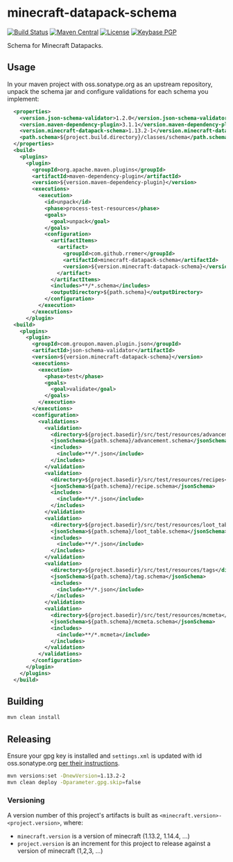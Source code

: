 # minecraft-datapack-schema

[![Build Status](https://img.shields.io/travis/rremer/minecraft-datapack-schema)](https://travis-ci.org/rremer/minecraft-datapack-schema)
[![Maven Central](https://img.shields.io/nexus/r/com.github.rremer/minecraft-datapack-schema?server=https%3A%2F%2Foss.sonatype.org)](https://search.maven.org/artifact/com.github.rremer/minecraft-datapack-schema/1.13.2-1/jar)
[![License](https://img.shields.io/github/license/rremer/minecraft-datapack-schema)](https://opensource.org/licenses/MIT)
[![Keybase PGP](https://img.shields.io/keybase/pgp/rremer)](https://keybase.io/rremer/pgp_keys.asc)

Schema for Minecraft Datapacks.

## Usage

In your maven project with oss.sonatype.org as an upstream repository, unpack the schema jar and configure validations for each schema you implement:

```xml
  <properties>
    <version.json-schema-validator>1.2.0</version.json-schema-validator>
    <version.maven-dependency-plugin>3.1.1</version.maven-dependency-plugin>
    <version.minecraft-datapack-schema>1.13.2-1</version.minecraft-datapack-schema>
    <path.schema>${project.build.directory}/classes/schema</path.schema>
  </properties>
  <build>
    <plugins>
      <plugin>
        <groupId>org.apache.maven.plugins</groupId>
        <artifactId>maven-dependency-plugin</artifactId>
        <version>${version.maven-dependency-plugin}</version>
        <executions>
          <execution>
            <id>unpack</id>
            <phase>process-test-resources</phase>
            <goals>
              <goal>unpack</goal>
            </goals>
            <configuration>
              <artifactItems>
                <artifact>
                  <groupId>com.github.rremer</groupId>
                  <artifactId>minecraft-datapack-schema</artifactId>
                  <version>${version.minecraft-datapack-schema}</version>
                </artifact>
              </artifactItems>
              <includes>**/*.schema</includes>
              <outputDirectory>${path.schema}</outputDirectory>
            </configuration>
          </execution>
        </executions>
      </plugin>
  <build>
    <plugins>
      <plugin>
        <groupId>com.groupon.maven.plugin.json</groupId>
        <artifactId>json-schema-validator</artifactId>
        <version>${version.minecraft-datapack-schema}</version>
        <executions>
          <execution>
            <phase>test</phase>
            <goals>
              <goal>validate</goal>
            </goals>
          </execution>
        </executions>
        <configuration>
          <validations>
            <validation>
              <directory>${project.basedir}/src/test/resources/advancements</directory>
              <jsonSchema>${path.schema}/advancement.schema</jsonSchema>
              <includes>
                <include>**/*.json</include>
              </includes>
            </validation>
            <validation>
              <directory>${project.basedir}/src/test/resources/recipes</directory>
              <jsonSchema>${path.schema}/recipe.schema</jsonSchema>
              <includes>
                <include>**/*.json</include>
              </includes>
            </validation>
            <validation>
              <directory>${project.basedir}/src/test/resources/loot_tables</directory>
              <jsonSchema>${path.schema}/loot_table.schema</jsonSchema>
              <includes>
                <include>**/*.json</include>
              </includes>
            </validation>
            <validation>
              <directory>${project.basedir}/src/test/resources/tags</directory>
              <jsonSchema>${path.schema}/tag.schema</jsonSchema>
              <includes>
                <include>**/*.json</include>
              </includes>
            </validation>
            <validation>
              <directory>${project.basedir}/src/test/resources/mcmeta</directory>
              <jsonSchema>${path.schema}/mcmeta.schema</jsonSchema>
              <includes>
                <include>**/*.mcmeta</include>
              </includes>
            </validation>
          </validations>
        </configuration>
      </plugin>
    </plugins>
  </build>
```

## Building

```sh
mvn clean install
```

## Releasing

Ensure your gpg key is installed and ```settings.xml``` is updated with id oss.sonatype.org [per their instructions].

```sh
mvn versions:set -DnewVersion=1.13.2-2
mvn clean deploy -Dparameter.gpg.skip=false
```

### Versioning

A version number of this project's artifacts is built as ```<minecraft.version>-<project.version>```, where:
* ```minecraft.version``` is a version of minecraft (1.13.2, 1.14.4, ...)
* ```project.version``` is an increment for this project to release against a version of minecraft (1,2,3, ...)

[per their instructions]:https://central.sonatype.org/pages/apache-maven.html
